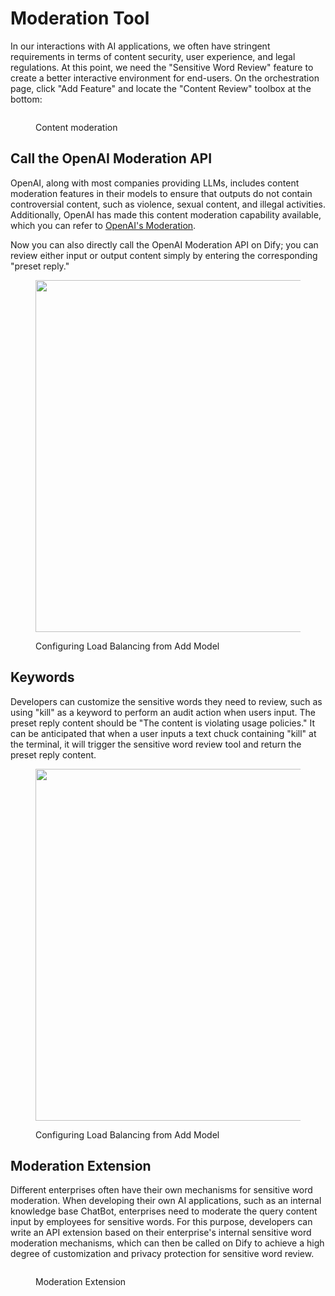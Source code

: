 # Moderation Tool

In our interactions with AI applications, we often have stringent requirements in terms of content security, user experience, and legal regulations. At this point, we need the "Sensitive Word Review" feature to create a better interactive environment for end-users. On the orchestration page, click "Add Feature" and locate the "Content Review" toolbox at the bottom:

<figure><img src="https://assets-docs.dify.ai/img/en/app-toolkits/4ae288bed9f31d10cf178f91b7f94ea6.webp" alt=""><figcaption><p>Content moderation</p></figcaption></figure>

## Call the OpenAI Moderation API

OpenAI, along with most companies providing LLMs, includes content moderation features in their models to ensure that outputs do not contain controversial content, such as violence, sexual content, and illegal activities. Additionally, OpenAI has made this content moderation capability available, which you can refer to [OpenAI's Moderation](https://platform.openai.com/docs/guides/moderation/overview).

Now you can also directly call the OpenAI Moderation API on Dify; you can review either input or output content simply by entering the corresponding "preset reply."

<figure><img src="https://assets-docs.dify.ai/img/en/app-toolkits/bbca4b0fa325af848771b7a2938752de.webp" alt="" width="563"><figcaption><p>Configuring Load Balancing from Add Model</p></figcaption></figure>

## Keywords

Developers can customize the sensitive words they need to review, such as using "kill" as a keyword to perform an audit action when users input. The preset reply content should be "The content is violating usage policies." It can be anticipated that when a user inputs a text chuck containing "kill" at the terminal, it will trigger the sensitive word review tool and return the preset reply content.

<figure><img src="https://assets-docs.dify.ai/img/en/app-toolkits/96455244d3957fb836ceff3bd777fd73.webp" alt="" width="563"><figcaption><p>Configuring Load Balancing from Add Model</p></figcaption></figure>

## Moderation Extension

Different enterprises often have their own mechanisms for sensitive word moderation. When developing their own AI applications, such as an internal knowledge base ChatBot, enterprises need to moderate the query content input by employees for sensitive words. For this purpose, developers can write an API extension based on their enterprise's internal sensitive word moderation mechanisms, which can then be called on Dify to achieve a high degree of customization and privacy protection for sensitive word review.

<figure><img src="https://assets-docs.dify.ai/img/en/app-toolkits/005bc21a3b48eaefcac9924c6f693845.webp" alt=""><figcaption><p>Moderation Extension</p></figcaption></figure>
